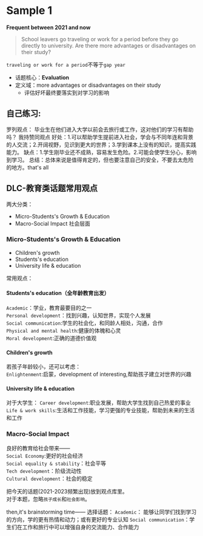 # Sample 1
**Frequent between 2021 and now**
> School leavers go traveling or work for a period before they go directly to university.
> Are there more advantages or disadvantages on their study?

`traveling or work for a period`不等于`gap year`

- 话题核心：**Evaluation**  
- 定义域：more advantages or disadvantages on their study  
  - 评估好坏最终要落实到对学习的影响

## 自己练习:
罗列观点：
毕业生在他们进入大学以前会去旅行或工作，这对他们的学习有帮助吗？
我持赞同观点
好处：1.可以帮助学生提前进入社会，学会与不同年连和背景的人交流；2.开阔视野，见识到更大的世界；3.学到课本上没有的知识，提高实践能力。
缺点：1.学生刚毕业还不成熟，容易发生危险。2.可能会使学生分心，影响到学习。
总结：总体来说是值得肯定的，但也要注意自己的安全，不要去太危险的地方。that's all

## DLC-教育类话题常用观点
两大分类：
- Micro-Students's Growth & Education
- Macro-Social Impact 社会层面

### Micro-Students's Growth & Education
- Children's growth
- Students's education
- University life & education

常用观点：
#### Students's education（全年龄教育出发）   
`Academic`：学业，教育最要目的之一  
`Personal development`：找到兴趣，认知世界，实现个人发展   
`Social communication`:学生的社会化，和同龄人相处，沟通，合作   
`Physical and mental health`:健康的体魄和心灵   
`Moral development`:正确的道德价值观     

#### Children's growth
若孩子年龄较小，还可以考虑：  
`Enlightenment`:启蒙，development of interesting,帮助孩子建立对世界的兴趣    

#### University life & education
对于大学生：
`Career development`:职业发展，帮助大学生找到自己热爱的事业  
`Life & work skills`:生活和工作技能，学习更强的专业技能，帮助到未来的生活和工作  

### Macro-Social Impact
良好的教育给社会带来——  
`Social Economy`:更好的社会经济  
`Social equality & stability`：社会平等  
`Tech development`：阶级流动性  
`Cultural development`：社会的稳定  

把今天的话题(2021-2023频繁出现)放到观点库里。  
对于本题，忽略`孩子成长`和`社会影响`。

then,it's brainstorming time——
选择话题：
`Academic`： 能够让同学们找到学习的方向，学的更有热情和动力；或有更好的专业认知
`Social communication`：学生们在工作和旅行中可以增强自身的交流能力、合作能力